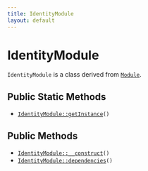 ```yaml
---
title: IdentityModule
layout: default
---
```


# IdentityModule

<code>IdentityModule</code> is a class derived from <code><a href="Module">Module</a></code>.

## Public Static Methods

* <code><a href="IdentityModule%3A%3AgetInstance">IdentityModule::getInstance</a>()</code>

## Public Methods

* <code><a href="IdentityModule%3A%3A__construct">IdentityModule::__construct</a>()</code>
* <code><a href="IdentityModule%3A%3Adependencies">IdentityModule::dependencies</a>()</code>

